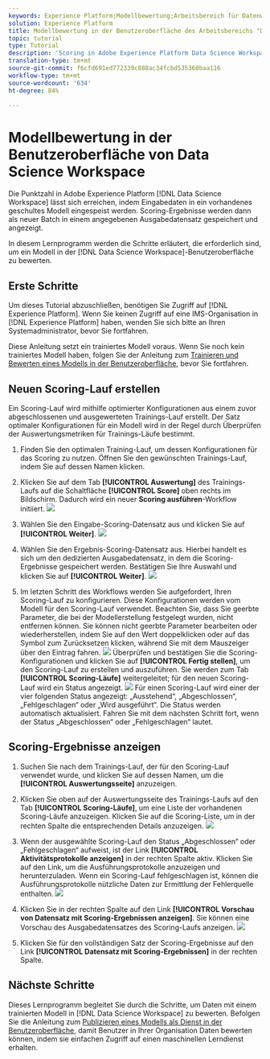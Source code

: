 ```yaml
---
keywords: Experience Platform;Modellbewertung;Arbeitsbereich für Datenwissenschaften;beliebte Themen;ui;Punktzahl;Ergebnisse bewerten
solution: Experience Platform
title: Modellbewertung in der Benutzeroberfläche des Arbeitsbereichs "Datenwissenschaften"
topic: tutorial
type: Tutorial
description: 'Scoring in Adobe Experience Platform Data Science Workspace kann durch Einspeisung von Eingabedaten in ein vorhandenes trainiertes Modell erreicht werden. Scoring-Ergebnisse werden dann als neuer Batch in einem angegebenen Ausgabedatensatz gespeichert und angezeigt. '
translation-type: tm+mt
source-git-commit: f6cfd691ed772339c888ac34fcbd535360baa116
workflow-type: tm+mt
source-wordcount: '634'
ht-degree: 84%

---
```



# Modellbewertung in der Benutzeroberfläche von Data Science Workspace

Die Punktzahl in Adobe Experience Platform [!DNL Data Science Workspace] lässt sich erreichen, indem Eingabedaten in ein vorhandenes geschultes Modell eingespeist werden. Scoring-Ergebnisse werden dann als neuer Batch in einem angegebenen Ausgabedatensatz gespeichert und angezeigt.

In diesem Lernprogramm werden die Schritte erläutert, die erforderlich sind, um ein Modell in der [!DNL Data Science Workspace]-Benutzeroberfläche zu bewerten.

## Erste Schritte

Um dieses Tutorial abzuschließen, benötigen Sie Zugriff auf [!DNL Experience Platform]. Wenn Sie keinen Zugriff auf eine IMS-Organisation in [!DNL Experience Platform] haben, wenden Sie sich bitte an Ihren Systemadministrator, bevor Sie fortfahren.

Diese Anleitung setzt ein trainiertes Modell voraus. Wenn Sie noch kein trainiertes Modell haben, folgen Sie der Anleitung zum [Trainieren und Bewerten eines Modells in der Benutzeroberfläche](./train-evaluate-model-ui.md), bevor Sie fortfahren.

## Neuen Scoring-Lauf erstellen

Ein Scoring-Lauf wird mithilfe optimierter Konfigurationen aus einem zuvor abgeschlossenen und ausgewerteten Trainings-Lauf erstellt. Der Satz optimaler Konfigurationen für ein Modell wird in der Regel durch Überprüfen der Auswertungsmetriken für Trainings-Läufe bestimmt.

1. Finden Sie den optimalen Training-Lauf, um dessen Konfigurationen für das Scoring zu nutzen. Öffnen Sie den gewünschten Trainings-Lauf, indem Sie auf dessen Namen klicken.

2. Klicken Sie auf dem Tab **[!UICONTROL Auswertung]** des Trainings-Laufs auf die Schaltfläche **[!UICONTROL Score]** oben rechts im Bildschirm. Dadurch wird ein neuer **Scoring ausführen**-Workflow initiiert.
   ![](../images/models-recipes/score/training_run_overview.png)

3. Wählen Sie den Eingabe-Scoring-Datensatz aus und klicken Sie auf **[!UICONTROL Weiter]**.
   ![](../images/models-recipes/score/scoring_input.png)

4. Wählen Sie den Ergebnis-Scoring-Datensatz aus. Hierbei handelt es sich um den dedizierten Ausgabedatensatz, in dem die Scoring-Ergebnisse gespeichert werden. Bestätigen Sie Ihre Auswahl und klicken Sie auf **[!UICONTROL Weiter]**.
   ![](../images/models-recipes/score/scoring_results.png)

5. Im letzten Schritt des Workflows werden Sie aufgefordert, Ihren Scoring-Lauf zu konfigurieren. Diese Konfigurationen werden vom Modell für den Scoring-Lauf verwendet.
Beachten Sie, dass Sie geerbte Parameter, die bei der Modellerstellung festgelegt wurden, nicht entfernen können. Sie können nicht geerbte Parameter bearbeiten oder wiederherstellen, indem Sie auf den Wert doppelklicken oder auf das Symbol zum Zurücksetzen klicken, während Sie mit dem Mauszeiger über den Eintrag fahren.
   ![](../images/models-recipes/score/configuration.png)
Überprüfen und bestätigen Sie die Scoring-Konfigurationen und klicken Sie auf **[!UICONTROL Fertig stellen]**, um den Scoring-Lauf zu erstellen und auszuführen. Sie werden zum Tab **[!UICONTROL Scoring-Läufe]** weitergeleitet; für den neuen Scoring-Lauf wird ein Status angezeigt.
   ![](../images/models-recipes/score/scoring_runs_tab.png)
Für einen Scoring-Lauf wird einer der vier folgenden Status angezeigt: „Ausstehend“, „Abgeschlossen“, „Fehlgeschlagen“ oder „Wird ausgeführt“. Die Status werden automatisch aktualisiert. Fahren Sie mit dem nächsten Schritt fort, wenn der Status „Abgeschlossen“ oder „Fehlgeschlagen“ lautet.

## Scoring-Ergebnisse anzeigen

1. Suchen Sie nach dem Trainings-Lauf, der für den Scoring-Lauf verwendet wurde, und klicken Sie auf dessen Namen, um die **[!UICONTROL Auswertungsseite]** anzuzeigen.

2. Klicken Sie oben auf der Auswertungsseite des Trainings-Laufs auf den Tab **[!UICONTROL Scoring-Läufe]**, um eine Liste der vorhandenen Scoring-Läufe anzuzeigen. Klicken Sie auf die Scoring-Liste, um in der rechten Spalte die entsprechenden Details anzuzeigen.
   ![](../images/models-recipes/score/view_details.png)

3. Wenn der ausgewählte Scoring-Lauf den Status „Abgeschlossen“ oder „Fehlgeschlagen“ aufweist, ist der Link **[!UICONTROL Aktivitätsprotokolle anzeigen]** in der rechten Spalte aktiv. Klicken Sie auf den Link, um die Ausführungsprotokolle anzuzeigen und herunterzuladen. Wenn ein Scoring-Lauf fehlgeschlagen ist, können die Ausführungsprotokolle nützliche Daten zur Ermittlung der Fehlerquelle enthalten.
   ![](../images/models-recipes/score/activity_logs.png)

4. Klicken Sie in der rechten Spalte auf den Link **[!UICONTROL Vorschau von Datensatz mit Scoring-Ergebnissen anzeigen]**. Sie können eine Vorschau des Ausgabedatensatzes des Scoring-Laufs anzeigen.
   ![](../images/models-recipes/score/preview_results.png)

5. Klicken Sie für den vollständigen Satz der Scoring-Ergebnisse auf den Link **[!UICONTROL Datensatz mit Scoring-Ergebnissen]** in der rechten Spalte.

## Nächste Schritte

Dieses Lernprogramm begleitet Sie durch die Schritte, um Daten mit einem trainierten Modell in [!DNL Data Science Workspace] zu bewerten. Befolgen Sie die Anleitung zum [Publizieren eines Modells als Dienst in der Benutzeroberfläche](./publish-model-service-ui.md), damit Benutzer in Ihrer Organisation Daten bewerten können, indem sie einfachen Zugriff auf einen maschinellen Lerndienst erhalten.
